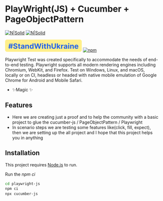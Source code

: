 # PlayWright(JS) + Cucumber + PageObjectPattern

[![N|Solid](https://cdn.iconscout.com/icon/free/png-256/cucumber-130-1175236.png)](https://github.com/cucumber/cucumber-js#------cucumber) [![N|Solid](https://a.fsdn.com/allura/s/playwright/icon?afabe2263369fe1646741c2468628ed80b10f60c0a6dc6c4c89bbbc1c531d055?&w=128)](https://playwright.dev)

[![#StandWithUkraine](https://raw.githubusercontent.com/vshymanskyy/StandWithUkraine/main/badges/StandWithUkraine.svg)](https://vshymanskyy.github.io/StandWithUkraine) [![npm](https://img.shields.io/npm/v/@cucumber/cucumber.svg)](https://www.npmjs.com/package/@cucumber/cucumber)

Playwright Test was created specifically to accommodate the needs of end-to-end testing. Playwright supports all modern rendering engines including Chromium, WebKit, and Firefox. Test on Windows, Linux, and macOS, locally or on CI, headless or headed with native mobile emulation of Google Chrome for Android and Mobile Safari.

- ✨Magic ✨

## Features

- Here we are creating just a proof and to help the community with a basic project to glue the cucumber-js / PageObjectPattern / Playwright
- In scenario steps we are testing some features like(click, fill, expect), then we are setting up the all project and I hope that this project helps you in anything

## Installation

This project requires [Node.js](https://nodejs.org/) to run.

Run the *npm ci*

```sh
cd playwright-js
npm ci
npx cucumber-js
```
